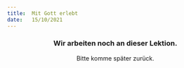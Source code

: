 ```yaml
---
title:  Mit Gott erlebt
date:   15/10/2021
---
```


### <center>Wir arbeiten noch an dieser Lektion.</center>
<center>Bitte komme später zurück.</center>